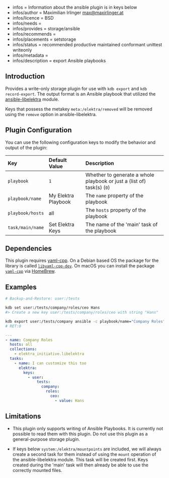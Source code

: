 - infos = Information about the ansible plugin is in keys below
- infos/author = Maximilian Irlinger <max@maxirlinger.at>
- infos/licence = BSD
- infos/needs =
- infos/provides = storage/ansible
- infos/recommends =
- infos/placements = setstorage
- infos/status = recommended productive maintained conformant unittest writeonly
- infos/metadata =
- infos/description = export Ansible playbooks

## Introduction

Provides a write-only storage plugin for use with `kdb export` and `kdb record-export`.
The output format is an Ansible playbook that utilized the [ansible-libelektra](https://github.com/ElektraInitiative/ansible-libelektra) module.

Keys that possess the metakey `meta:/elektra/removed` will be removed using the `remove` option in ansible-libelektra.

## Plugin Configuration

You can use the following configuration keys to modify the behavior and output of the plugin:

| Key              | Default Value       | Description                                                            |
| :--------------- | :------------------ | :--------------------------------------------------------------------- |
| `playbook`       | `1`                 | Whether to generate a whole playbook or just a (list of) task(s) (`0`) |
| `playbook/name`  | My Elektra Playbook | The `name` property of the playbook                                    |
| `playbook/hosts` | all                 | The `hosts` property of the playbook                                   |
| `task/main/name` | Set Elektra Keys    | The name of the 'main' task of the playbook                            |

## Dependencies

This plugin requires [yaml-cpp][]. On a Debian based OS the package for the library is called [`libyaml-cpp-dev`](https://packages.debian.org/libyaml-cpp-dev). On macOS you can install the package [`yaml-cpp`](https://repology.org/project/yaml-cpp) via [HomeBrew](https://brew.sh).

## Examples

```sh
# Backup-and-Restore: user:/tests

kdb set user:/tests/company/roles/ceo Hans
#> Create a new key user:/tests/company/roles/ceo with string "Hans"

kdb export user:/tests/company ansible -c playbook/name="Company Roles",task/main/name="I can customize this too"
# RET:0
```

```yaml
---
- name: Company Roles
  hosts: all
  collections:
    - elektra_initiative.libelektra
  tasks:
    - name: I can customize this too
      elektra:
        keys:
          - user:
              tests:
                company:
                  roles:
                    ceo:
                      - value: Hans
```

## Limitations

- This plugin only supports writing of Ansible Playbooks.
  It is currently not possible to read them with this plugin.
  Do not use this plugin as a general-purpose storage plugin.

- If keys below `system:/elektra/mountpoints` are included, we will always create a second task for them instead of using the `mount` operation of the ansible-libelektra module.
  This task will be created first.
  Keys created during the 'main' task will then already be able to use the correctly mounted files.

[yaml-cpp]: https://github.com/jbeder/yaml-cpp
